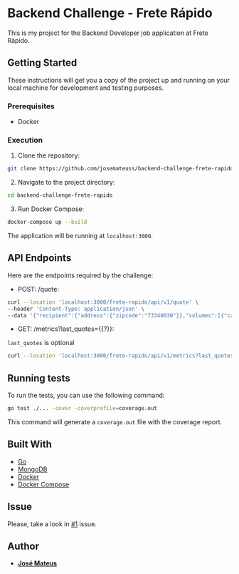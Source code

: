 # Backend Challenge - Frete Rápido

This is my project for the Backend Developer job application at Frete Rápido.

## Getting Started

These instructions will get you a copy of the project up and running on your local machine for development and testing
purposes.

### Prerequisites

- Docker

### Execution

1. Clone the repository:

```bash
git clone https://github.com/josemateuss/backend-challenge-frete-rapido.git
```

2. Navigate to the project directory:

```bash
cd backend-challenge-frete-rapido
```

3. Run Docker Compose:

```bash
docker-compose up --build
```

The application will be running at `localhost:3000`.

## API Endpoints

Here are the endpoints required by the challenge:

- POST: /quote:

```bash
curl --location 'localhost:3000/frete-rapido/api/v1/quote' \
--header 'Content-Type: application/json' \
--data '{"recipient":{"address":{"zipcode":"73340030"}},"volumes":[{"category":7,"amount":1,"unitary_weight":5,"price":349,"sku":"abc-teste-123","height":0.2,"width":0.2,"length":0.2},{"category":7,"amount":2,"unitary_weight":4,"price":556,"sku":"abc-teste-527","height":0.4,"width":0.6,"length":0.15}]}'
```

- GET: /metrics?last_quotes={{?}}:

`last_quotes` is optional

```bash
curl --location 'localhost:3000/frete-rapido/api/v1/metrics?last_quotes=2'
```

## Running tests

To run the tests, you can use the following command:

```bash
go test ./... -cover -coverprofile=coverage.out
```

This command will generate a `coverage.out` file with the coverage report.

## Built With

- [Go](https://golang.org/)
- [MongoDB](https://www.mongodb.com/)
- [Docker](https://www.docker.com/)
- [Docker Compose](https://docs.docker.com/compose/)

## Issue

Please, take a look in [#1](https://github.com/josemateuss/backend-challenge-frete-rapido/issues/1) issue.

## Author

- **[José Mateus](https://github.com/josemateuss)**
